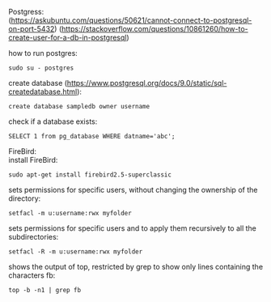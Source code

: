 Postgress:<br>
(https://askubuntu.com/questions/50621/cannot-connect-to-postgresql-on-port-5432)
(https://stackoverflow.com/questions/10861260/how-to-create-user-for-a-db-in-postgresql)

how to run postgres:
```
sudo su - postgres
```
create database (https://www.postgresql.org/docs/9.0/static/sql-createdatabase.html):
```
create database sampledb owner username
```
check if a database exists:
```
SELECT 1 from pg_database WHERE datname='abc';
```
FireBird:<br>
install FireBird:
```
sudo apt-get install firebird2.5-superclassic
```
sets permissions for specific users, without changing the ownership of the directory:
```
setfacl -m u:username:rwx myfolder
```
sets permissions for specific users and to apply them recursively to all the subdirectories:
```
setfacl -R -m u:username:rwx myfolder
```
shows the output of top, restricted by grep to show only lines containing the characters fb:
```
top -b -n1 | grep fb
```
